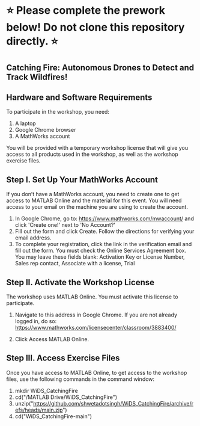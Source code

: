 # :star: Please complete the prework below! Do not clone this repository directly. :star:

## Catching Fire: Autonomous Drones to Detect and Track Wildfires!

## Hardware and Software Requirements
To participate in the workshop, you need: 
1.	A laptop
2.	Google Chrome browser
3.	A MathWorks account

You will be provided with a temporary workshop license that will give you access to all products used in the workshop, as well as the workshop exercise files.  

## Step I. Set Up Your MathWorks Account 
If you don’t have a MathWorks account, you need to create one to get access to MATLAB Online and the material for this event. You will need access to your email on the machine you are using to create the account. 

1.	In Google Chrome, go to: https://www.mathworks.com/mwaccount/ and click 'Create one!' next to 'No Account?'
2.	Fill out the form and click Create. Follow the directions for verifying your email address.
3.	To complete your registration, click the link in the verification email and fill out the form. 
You must check the Online Services Agreement box. 
You may leave these fields blank: Activation Key or License Number, Sales rep contact, Associate with a license, Trial

## Step II. Activate the Workshop License 
The workshop uses MATLAB Online. You must activate this license to participate.
1.	Navigate to this address in Google Chrome. 
If you are not already logged in, do so:  
  	https://www.mathworks.com/licensecenter/classroom/3883400/

2.	Click Access MATLAB Online.   

## Step III. Access Exercise Files
Once you have access to MATLAB Online, to get access to the workshop files, use the following commands in the command window:

1. mkdir WiDS_CatchingFire
2. cd("/MATLAB Drive/WiDS_CatchingFire")
3. unzip("https://github.com/shwetadotsingh/WiDS_CatchingFire/archive/refs/heads/main.zip")
4. cd("WiDS_CatchingFire-main")
